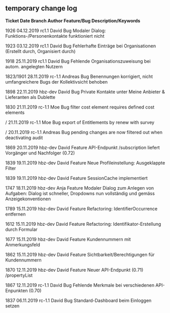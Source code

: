 ## temporary change log

**Ticket    Date    Branch      Author  Feature/Bug     Description/Keywords**

1926    04.12.2019  rc1.1   David   Bug     Modaler Dialog: Funktions-/Personenkontakte funktioniert nicht

1923    03.12.2019  rc1.1   David   Bug     Fehlerhafte Einträge bei Organisationen (Erstellt durch, Organisiert durch)

1918    25.11.2019  rc1.1   David   Bug     Fehlende Organisationszuweisung bei autom. angelegten Nutzern

1823/1901    28.11.2019  rc-1.1 Andreas Bug         Benennungen korrigiert, nicht umfangreichere Bugs der Kollektivsicht behoben 

1898    22.11.2019  hbz-dev     David   Bug         Private Kontakte unter Meine Anbieter & Lieferanten als Dublette

1830    21.11.2019  rc-1.1      Moe     Bug         filter cost element requires defined cost elements
    
 /      21.11.2019  rc-1.1      Moe     Bug         export of Entitlements by renew with survey
 
 /      20.11.2019  rc-1.1      Andreas Bug         pending changes are now filtered out when deactivating audit
    
1869    20.11.2019  hbz-dev     David   Feature     API-Endpunkt /subscription liefert Vorgänger und Nachfolger (0.72)

1839    19.11.2019  hbz-dev     David   Feature     Neue Profileinstellung: Ausgeklappte Filter 

1839    19.11.2019  hbz-dev     David   Feature     SessionCache implementiert 

1747    18.11.2019  hbz-dev     Anja    Feature     Modaler Dialog zum Anlegen von Aufgaben: Dialog ist schneller, Dropdowns nun vollständig und gemäss Anzeigekonventionen

1789    15.11.2019  hbz-dev     David   Feature     Refactoring: IdentifierOccurrence entfernen

1612    15.11.2019  hbz-dev     David   Feature     Refactoring: Identifikator-Erstellung durch Formular

1677    15.11.2019  hbz-dev     David   Feature     Kundennummern mit Anmerkungsfeld

1862    15.11.2019  hbz-dev     David   Feature     Sichtbarkeit/Berechtigungen für Kundennummern
    
1870    12.11.2019  hbz-dev     David   Feature     Neuer API-Endpunkt (0.71) /propertyList

1867    12.11.2019  rc-1.1      David   Bug         Fehlende Merkmale bei verschiedenen API-Enpunkten (0.70)

1837    06.11.2019  rc-1.1      David   Bug         Standard-Dashboard beim Einloggen setzen
